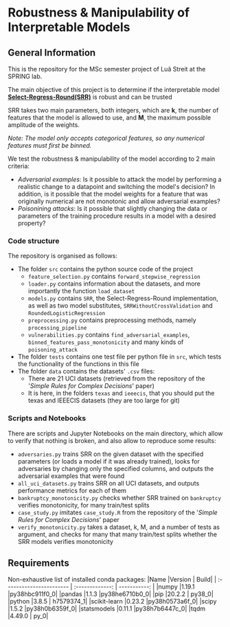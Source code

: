 # Robustness & Manipulability of Interpretable Models

## General Information
This is the repository for the MSc semester project of Luã Streit at the SPRING lab.

The main objective of this project is to determine if the interpretable model __[Select-Regress-Round(SRR)](https://arxiv.org/abs/1702.04690)__ is robust and can be trusted

SRR takes two main parameters, both integers, which are **k**, the number of features that the model is allowed to use, and **M**, the maximum possible amplitude of the weights.

_Note: The model only accepts categorical features, so any numerical features must first be binned._

We test the robustness & manipulability of the model according to 2 main criteria:
- _Adversarial examples_: Is it possible to attack the model by performing a realistic change to a datapoint and switching the model's decision? In addition, is it possible that the model weights for a feature that was originally numerical are not monotonic and allow adversarial examples?
- _Poisonining attacks_: Is it possible that slightly changing the data or parameters of the training procedure results in a model with a desired property?

### Code structure
The repository is organised as follows:
- The folder `src` contains the python source code of the project
  - `feature_selection.py` contains `forward_stepwise_regression`
  - `loader.py` contains information about the datasets, and more importantly the function `load_dataset`
  - `models.py` contains `SRR`, the Select-Regress-Round implementation, as well as two model substitutes, `SRRWithoutCrossValidation` and `RoundedLogisticRegression`
  - `preprocessing.py` contains preprocessing methods, namely `processing_pipeline`
  - `vulnerabilities.py` contains `find_adversarial_examples`, `binned_features_pass_monotonicity` and many kinds of `poisoning_attack`
- The folder `tests` contains one test file per python file in `src`, which tests the functionality of the functions in this file
- The folder `data` contains the datasets' `.csv` files:
  - There are 21 UCI datasets (retrieved from the repository of the '_Simple Rules for Complex Decisions_' paper)
  - It is here, in the folders `texas` and `ieeecis`, that you should put the texas and IEEECIS datasets (they are too large for git)

### Scripts and Notebooks
There are scripts and Jupyter Notebooks on the main directory, which allow to verify that nothing is broken, and also allow to reproduce some results:
- `adversaries.py` trains SRR on the given dataset with the specified parameters (or loads a model if it was already trained), looks for adversaries by changing only the specified columns, and outputs the adversarial examples that were found
- `all_uci_datasets.py` trains SRR on all UCI datasets, and outputs performance metrics for each of them
- `bankruptcy_monotonicity.py` checks whether SRR trained on `bankruptcy` verifies monotonicity, for many train/test splits
- `case_study.py` imitates `case_study.R` from the repository of the '_Simple Rules for Complex Decisions_' paper
- `verify_monotonicity.py` takes a dataset, k, M, and a number of tests as argument, and checks for many that many train/test splits whether the SRR models verifies monotonicity

## Requirements
Non-exhaustive list of installed conda packages:
|Name                      |Version          |         Build|
| :----------------------- | :-------------: | -----------: |
|numpy                     |1.19.1           |py38hbc911f0_0|
|pandas                    |1.1.3            |py38he6710b0_0|
|pip                       |20.2.2           |        py38_0|
|python                    |3.8.5            |    h7579374_1|
|scikit-learn              |0.23.2           |py38h0573a6f_0|
|scipy                     |1.5.2            |py38h0b6359f_0|
|statsmodels               |0.11.1           |py38h7b6447c_0|
|tqdm                      |4.49.0           |          py_0|

